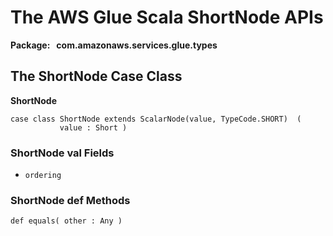 # The AWS Glue Scala ShortNode APIs<a name="glue-etl-scala-apis-glue-types-shortnode"></a>

**Package:   com\.amazonaws\.services\.glue\.types**

## The ShortNode Case Class<a name="glue-etl-scala-apis-glue-types-shortnode-case-class"></a>

 **ShortNode**

```
case class ShortNode extends ScalarNode(value, TypeCode.SHORT)  (
           value : Short )
```

### ShortNode val Fields<a name="glue-etl-scala-apis-glue-types-shortnode-case-class-vals"></a>

+ `ordering`

### ShortNode def Methods<a name="glue-etl-scala-apis-glue-types-shortnode-case-class-defs"></a>

```
def equals( other : Any )
```